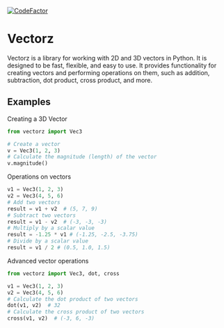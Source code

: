 [![CodeFactor](https://www.codefactor.io/repository/github/ch-iv/vectorz/badge)](https://www.codefactor.io/repository/github/ch-iv/vectorz)
# Vectorz
Vectorz is a library for working with 2D and 3D vectors in Python. It is designed to be fast, flexible, and easy to use.
It provides functionality for creating vectors and performing operations on them, such as addition, subtraction, dot product, cross product, and more.

## Examples

Creating a 3D Vector
```python
from vectorz import Vec3

# Create a vector
v = Vec3(1, 2, 3)
# Calculate the magnitude (length) of the vector
v.magnitude()
```

Operations on vectors
```python
v1 = Vec3(1, 2, 3)
v2 = Vec3(4, 5, 6)
# Add two vectors
result = v1 + v2  # (5, 7, 9)
# Subtract two vectors
result = v1 - v2  # (-3, -3, -3)
# Multiply by a scalar value
result = -1.25 * v1 # (-1.25, -2.5, -3.75)
# Divide by a scalar value
result = v1 / 2 # (0.5, 1.0, 1.5)
```

Advanced vector operations
```python
from vectorz import Vec3, dot, cross

v1 = Vec3(1, 2, 3)
v2 = Vec3(4, 5, 6)
# Calculate the dot product of two vectors
dot(v1, v2)  # 32
# Calculate the cross product of two vectors
cross(v1, v2)  # (-3, 6, -3)
```
